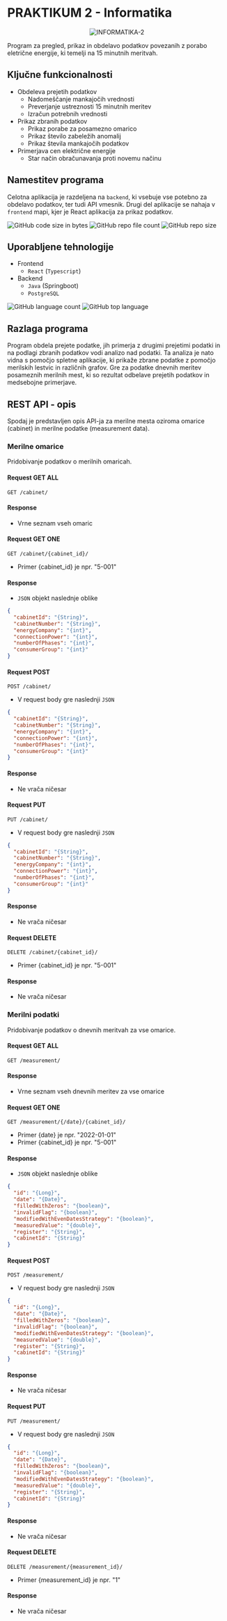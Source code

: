 # PRAKTIKUM 2 - Informatika
<p align="center">
  <img src="https://github.com/mihaprah/informatika_PR2/assets/116807398/ea5ef793-75f8-4632-9ce4-307f6c11d588" alt="INFORMATIKA-2">
</p>

Program za pregled, prikaz in obdelavo podatkov povezanih z porabo eletrične energije, ki temelji na 15 minutnih meritvah.

## Ključne funkcionalnosti
- Obdeleva prejetih podatkov
  - Nadomeščanje mankajočih vrednosti
  - Preverjanje ustreznosti 15 minutnih meritev
  - Izračun potrebnih vrednosti
- Prikaz zbranih podatkov
  - Prikaz porabe za posamezno omarico
  - Prikaz število zabeležih anomalij
  - Prikaz števila mankajočih podatkov
- Primerjava cen električne energije
  - Star način obračunavanja proti novemu načinu

## Namestitev programa
Celotna aplikacija je razdeljena na `backend`, ki vsebuje vse potebno za obdelavo podatkov, ter tudi API vmesnik. Drugi del aplikacije se nahaja v `frontend` mapi, kjer je React aplikacija za prikaz podatkov.

![GitHub code size in bytes](https://img.shields.io/github/languages/code-size/mihaprah/informatika_PR2) ![GitHub repo file count](https://img.shields.io/github/directory-file-count/mihaprah/informatika_PR2) ![GitHub repo size](https://img.shields.io/github/repo-size/mihaprah/informatika_PR2)

## Uporabljene tehnologije
- Frontend
  - `React` (`Typescript`)
- Backend
  - `Java` (Springboot)
  - `PostgreSQL` 

![GitHub language count](https://img.shields.io/github/languages/count/mihaprah/informatika_PR2) ![GitHub top language](https://img.shields.io/github/languages/top/mihaprah/informatika_PR2)

## Razlaga programa
Program obdela prejete podatke, jih primerja z drugimi prejetimi podatki in na podlagi zbranih podatkov vodi analizo nad podatki. Ta analiza je nato vidna s pomočjo spletne aplikacije, ki prikaže zbrane podatke z pomočjo merilskih lestvic in različnih grafov. Gre za podatke dnevnih meritev posameznih merilnih mest, ki so rezultat odbelave prejetih podatkov in medsebojne primerjave.

## REST API - opis
Spodaj je predstavljen opis API-ja za merilne mesta oziroma omarice (cabinet) in merilne podatke (measurement data).
### Merilne omarice
Pridobivanje podatkov o merilnih omaricah.
#### Request GET ALL
`GET /cabinet/`
#### Response
- Vrne seznam vseh omaric

#### Request GET ONE
`GET /cabinet/{cabinet_id}/`
- Primer {cabinet_id} je npr. "5-001"
#### Response
- `JSON` objekt naslednje oblike
```json
{
  "cabinetId": "{String}",
  "cabinetNumber": "{String}",
  "energyCompany": "{int}",
  "connectionPower": "{int}",
  "numberOfPhases": "{int}",
  "consumerGroup": "{int}"
}
```
#### Request POST
`POST /cabinet/`
- V request body gre naslednji `JSON`
```json
{
  "cabinetId": "{String}",
  "cabinetNumber": "{String}",
  "energyCompany": "{int}",
  "connectionPower": "{int}",
  "numberOfPhases": "{int}",
  "consumerGroup": "{int}"
}
```
#### Response
- Ne vrača ničesar

#### Request PUT
`PUT /cabinet/`
- V request body gre naslednji `JSON`
```json
{
  "cabinetId": "{String}",
  "cabinetNumber": "{String}",
  "energyCompany": "{int}",
  "connectionPower": "{int}",
  "numberOfPhases": "{int}",
  "consumerGroup": "{int}"
}
```
#### Response
- Ne vrača ničesar

#### Request DELETE
`DELETE /cabinet/{cabinet_id}/`
- Primer {cabinet_id} je npr. "5-001"

#### Response
- Ne vrača ničesar

### Merilni podatki
Pridobivanje podatkov o dnevnih meritvah za vse omarice.
#### Request GET ALL
`GET /measurement/`
#### Response
- Vrne seznam vseh dnevnih meritev za vse omarice

#### Request GET ONE
`GET /measurement/{/date}/{cabinet_id}/`
- Primer {date} je npr. "2022-01-01"
- Primer {cabinet_id} je npr. "5-001"
#### Response
- `JSON` objekt naslednje oblike
```json
{
  "id": "{Long}",
  "date": "{Date}",
  "filledWithZeros": "{boolean}",
  "invalidFlag": "{boolean}",
  "modifiedWithEvenDatesStrategy": "{boolean}",
  "measuredValue": "{double}",
  "register": "{String}",
  "cabinetId": "{String}"
}
```
#### Request POST
`POST /measurement/`
- V request body gre naslednji `JSON`
```json
{
  "id": "{Long}",
  "date": "{Date}",
  "filledWithZeros": "{boolean}",
  "invalidFlag": "{boolean}",
  "modifiedWithEvenDatesStrategy": "{boolean}",
  "measuredValue": "{double}",
  "register": "{String}",
  "cabinetId": "{String}"
}
```
#### Response
- Ne vrača ničesar

#### Request PUT
`PUT /measurement/`
- V request body gre naslednji `JSON`
```json
{
  "id": "{Long}",
  "date": "{Date}",
  "filledWithZeros": "{boolean}",
  "invalidFlag": "{boolean}",
  "modifiedWithEvenDatesStrategy": "{boolean}",
  "measuredValue": "{double}",
  "register": "{String}",
  "cabinetId": "{String}"
}
```
#### Response
- Ne vrača ničesar

#### Request DELETE
`DELETE /measurement/{measurement_id}/`
- Primer {measurement_id} je npr. "1"

#### Response
- Ne vrača ničesar

